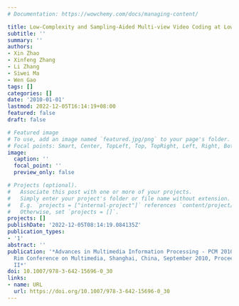 ```yaml
---
# Documentation: https://wowchemy.com/docs/managing-content/

title: Low-Complexity and Sampling-Aided Multi-view Video Coding at Low Bitrate
subtitle: ''
summary: ''
authors:
- Xin Zhao
- Xinfeng Zhang
- Li Zhang
- Siwei Ma
- Wen Gao
tags: []
categories: []
date: '2010-01-01'
lastmod: 2022-12-05T16:14:19+08:00
featured: false
draft: false

# Featured image
# To use, add an image named `featured.jpg/png` to your page's folder.
# Focal points: Smart, Center, TopLeft, Top, TopRight, Left, Right, BottomLeft, Bottom, BottomRight.
image:
  caption: ''
  focal_point: ''
  preview_only: false

# Projects (optional).
#   Associate this post with one or more of your projects.
#   Simply enter your project's folder or file name without extension.
#   E.g. `projects = ["internal-project"]` references `content/project/deep-learning/index.md`.
#   Otherwise, set `projects = []`.
projects: []
publishDate: '2022-12-05T08:14:19.084135Z'
publication_types:
- '1'
abstract: ''
publication: '*Advances in Multimedia Information Processing - PCM 2010 - 11th Pacific
  Rim Conference on Multimedia, Shanghai, China, September 2010, Proceedings, Part
  II*'
doi: 10.1007/978-3-642-15696-0_30
links:
- name: URL
  url: https://doi.org/10.1007/978-3-642-15696-0_30
---
```

